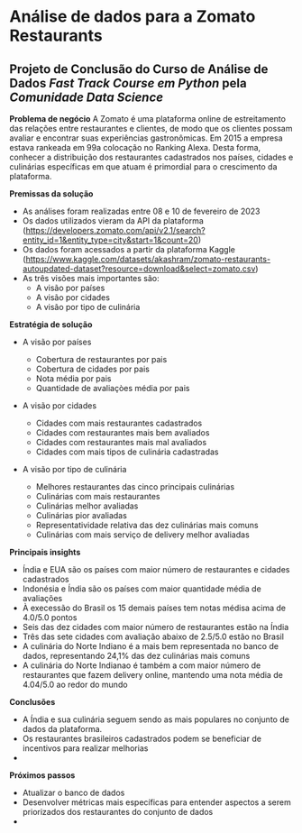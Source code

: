 # Análise de dados para a Zomato Restaurants
Projeto de Conclusão do Curso de Análise de Dados *Fast Track Course em Python* pela *Comunidade Data Science*
---
**Problema de negócio**
A Zomato é uma plataforma online de estreitamento das relações entre restaurantes e clientes, de modo que os clientes possam avaliar e encontrar suas experiências gastronômicas. Em 2015 a empresa estava rankeada em 99a colocação no Ranking Alexa.
Desta forma, conhecer a distribuição dos restaurantes cadastrados nos países, cidades e culinárias específicas em que atuam é primordial para o crescimento da plataforma.

**Premissas da solução**
- As análises foram realizadas entre 08 e 10 de fevereiro de 2023
- Os dados utilizados vieram da API da plataforma (https://developers.zomato.com/api/v2.1/search?entity_id=1&entity_type=city&start=1&count=20)
- Os dados foram acessados a partir da plataforma Kaggle (https://www.kaggle.com/datasets/akashram/zomato-restaurants-autoupdated-dataset?resource=download&select=zomato.csv)
- As três visões mais importantes são:
  - A visão por países
  - A visão por cidades
  - A visão por tipo de culinária

**Estratégia de solução**
- A visão por países
  - Cobertura de restaurantes por pais
  - Cobertura de cidades por pais
  - Nota média por pais
  - Quantidade de avaliaçòes média por pais
  
- A visão por cidades
  - Cidades com mais restaurantes cadastrados
  - Cidades com restaurantes mais bem avaliados
  - Cidades com restaurantes mais mal avaliados
  - Cidades com mais tipos de culinária cadastradas
  
- A visão por tipo de culinária
  - Melhores restaurantes das cinco principais culinárias
  - Culinárias com mais restaurantes
  - Culinárias melhor avaliadas
  - Culinárias pior avaliadas
  - Representatividade relativa das dez culinárias mais comuns
  - Culinárias com mais serviço de delivery melhor avaliadas

**Principais insights**
- Índia e EUA são os países com maior número de restaurantes e cidades cadastrados
- Indonésia e Índia são os países com maior quantidade média de avaliações
- À execessão do Brasil os 15 demais países tem notas médisa acima de 4.0/5.0 pontos
- Seis das dez cidades com maior número de restaurantes estão na Índia
- Três das sete cidades com avaliação abaixo de 2.5/5.0 estão no Brasil
- A culinária do Norte Indiano é a mais bem representada no banco de dados, representando 24,1% das dez culinárias mais comuns
- A culinária do Norte Indianao é também a com maior número de restaurantes que fazem delivery online, mantendo uma nota média de 4.04/5.0 ao redor do mundo

**Conclusões**
- A Índia e sua culinária seguem sendo as mais populares no conjunto de dados da plataforma.
- Os restaurantes brasileiros cadastrados podem se beneficiar de incentivos para realizar melhorias
- 

**Próximos passos**
- Atualizar o banco de dados
- Desenvolver métricas mais específicas para entender aspectos a serem priorizados dos restaurantes do conjunto de dados
- 
